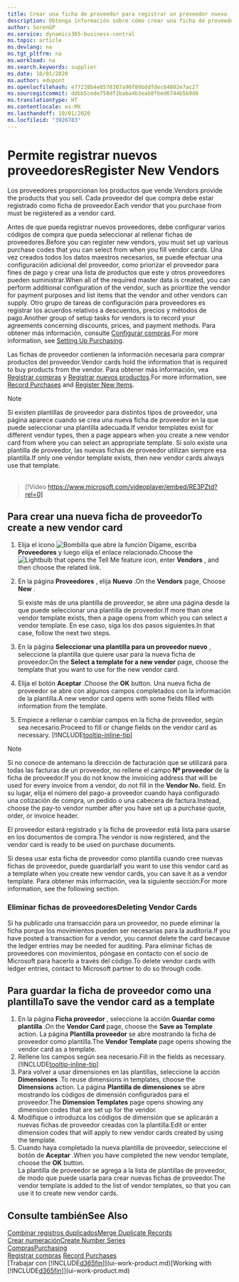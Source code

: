 ```yaml
---
title: Crear una ficha de proveedor para registrar un proveedor nuevo | Documentos de Microsoft
description: Obtenga información sobre cómo crear una ficha de proveedor para registrar un nuevo proveedor.
author: SorenGP
ms.service: dynamics365-business-central
ms.topic: article
ms.devlang: na
ms.tgt_pltfrm: na
ms.workload: na
ms.search.keywords: supplier
ms.date: 10/01/2020
ms.author: edupont
ms.openlocfilehash: e77238b4e0578307a90f80bddfdec64002e7ac27
ms.sourcegitcommit: ddbb5cede750df1baba4b3eab8fbed6744b5b9d6
ms.translationtype: HT
ms.contentlocale: es-MX
ms.lasthandoff: 10/01/2020
ms.locfileid: "3926783"
---
```

# <a name="register-new-vendors"></a><span data-ttu-id="5d428-103">Permite registrar nuevos proveedores</span><span class="sxs-lookup"><span data-stu-id="5d428-103">Register New Vendors</span></span>

<span data-ttu-id="5d428-104">Los proveedores proporcionan los productos que vende.</span><span class="sxs-lookup"><span data-stu-id="5d428-104">Vendors provide the products that you sell.</span></span> <span data-ttu-id="5d428-105">Cada proveedor del que compra debe estar registrado como ficha de proveedor.</span><span class="sxs-lookup"><span data-stu-id="5d428-105">Each vendor that you purchase from must be registered as a vendor card.</span></span>

<span data-ttu-id="5d428-106">Antes de que pueda registrar nuevos proveedores, debe configurar varios códigos de compra que pueda seleccionar al rellenar fichas de proveedores.</span><span class="sxs-lookup"><span data-stu-id="5d428-106">Before you can register new vendors, you must set up various purchase codes that you can select from when you fill vendor cards.</span></span> <span data-ttu-id="5d428-107">Una vez creados todos los datos maestros necesarios, se puede efectuar una configuración adicional del proveedor, como priorizar el proveedor para fines de pago y crear una lista de productos que este y otros proveedores pueden suministrar.</span><span class="sxs-lookup"><span data-stu-id="5d428-107">When all of the required master data is created, you can perform additional configuration of the vendor, such as prioritize the vendor for payment purposes and list items that the vendor and other vendors can supply.</span></span> <span data-ttu-id="5d428-108">Otro grupo de tareas de configuración para proveedores es registrar los acuerdos relativos a descuentos, precios y métodos de pago.</span><span class="sxs-lookup"><span data-stu-id="5d428-108">Another group of setup tasks for vendors is to record your agreements concerning discounts, prices, and payment methods.</span></span> <span data-ttu-id="5d428-109">Para obtener más información, consulte [Configurar compras](purchasing-setup-purchasing.md).</span><span class="sxs-lookup"><span data-stu-id="5d428-109">For more information, see [Setting Up Purchasing](purchasing-setup-purchasing.md).</span></span>

<span data-ttu-id="5d428-110">Las fichas de proveedor contienen la información necesaria para comprar productos del proveedor.</span><span class="sxs-lookup"><span data-stu-id="5d428-110">Vendor cards hold the information that is required to buy products from the vendor.</span></span> <span data-ttu-id="5d428-111">Para obtener más información, vea [Registrar compras](purchasing-how-record-purchases.md) y [Registrar nuevos productos](inventory-how-register-new-items.md).</span><span class="sxs-lookup"><span data-stu-id="5d428-111">For more information, see [Record Purchases](purchasing-how-record-purchases.md) and [Register New Items](inventory-how-register-new-items.md).</span></span>

> [!NOTE]  
> <span data-ttu-id="5d428-112">Si existen plantillas de proveedor para distintos tipos de proveedor, una página aparece cuando se crea una nueva ficha de proveedor en la que puede seleccionar una plantilla adecuada.</span><span class="sxs-lookup"><span data-stu-id="5d428-112">If vendor templates exist for different vendor types, then a page appears when you create a new vendor card from where you can select an appropriate template.</span></span> <span data-ttu-id="5d428-113">Si solo existe una plantilla de proveedor, las nuevas fichas de proveedor utilizan siempre esa plantilla.</span><span class="sxs-lookup"><span data-stu-id="5d428-113">If only one vendor template exists, then new vendor cards always use that template.</span></span>
<br><br>  

> [!Video https://www.microsoft.com/videoplayer/embed/RE3PZtd?rel=0]

## <a name="to-create-a-new-vendor-card"></a><span data-ttu-id="5d428-114">Para crear una nueva ficha de proveedor</span><span class="sxs-lookup"><span data-stu-id="5d428-114">To create a new vendor card</span></span>

1. <span data-ttu-id="5d428-115">Elija el icono ![Bombilla que abre la función Dígame](media/ui-search/search_small.png "Dígame qué desea hacer"), escriba **Proveedores** y luego elija el enlace relacionado.</span><span class="sxs-lookup"><span data-stu-id="5d428-115">Choose the ![Lightbulb that opens the Tell Me feature](media/ui-search/search_small.png "Tell me what you want to do") icon, enter **Vendors** , and then choose the related link.</span></span>  
2. <span data-ttu-id="5d428-116">En la página **Proveedores** , elija **Nuevo** .</span><span class="sxs-lookup"><span data-stu-id="5d428-116">On the **Vendors** page, Choose **New** .</span></span>

    <span data-ttu-id="5d428-117">Si existe más de una plantilla de proveedor, se abre una página desde la que puede seleccionar una plantilla de proveedor.</span><span class="sxs-lookup"><span data-stu-id="5d428-117">If more than one vendor template exists, then a page opens from which you can select a vendor template.</span></span> <span data-ttu-id="5d428-118">En ese caso, siga los dos pasos siguientes.</span><span class="sxs-lookup"><span data-stu-id="5d428-118">In that case, follow the next two steps.</span></span>
3. <span data-ttu-id="5d428-119">En la página **Seleccionar una plantilla para un proveedor nuevo** , seleccione la plantilla que quiere usar para la nueva ficha de proveedor.</span><span class="sxs-lookup"><span data-stu-id="5d428-119">On the **Select a template for a new vendor** page, choose the template that you want to use for the new vendor card.</span></span>
4. <span data-ttu-id="5d428-120">Elija el botón **Aceptar** .</span><span class="sxs-lookup"><span data-stu-id="5d428-120">Choose the **OK** button.</span></span> <span data-ttu-id="5d428-121">Una nueva ficha de proveedor se abre con algunos campos completados con la información de la plantilla.</span><span class="sxs-lookup"><span data-stu-id="5d428-121">A new vendor card opens with some fields filled with information from the template.</span></span>
5. <span data-ttu-id="5d428-122">Empiece a rellenar o cambiar campos en la ficha de proveedor, según sea necesario.</span><span class="sxs-lookup"><span data-stu-id="5d428-122">Proceed to fill or change fields on the vendor card as necessary.</span></span> [!INCLUDE[tooltip-inline-tip](includes/tooltip-inline-tip_md.md)]

> [!NOTE]  
> <span data-ttu-id="5d428-123">Si no conoce de antemano la dirección de facturación que se utilizará para todas las facturas de un proveedor, no rellene el campo **Nº proveedor** de la ficha de proveedor.</span><span class="sxs-lookup"><span data-stu-id="5d428-123">If you do not know the invoicing address that will be used for every invoice from a vendor, do not fill in the **Vendor No.** field.</span></span> <span data-ttu-id="5d428-124">En su lugar, elija el número del pago-a proveedor cuando haya configurado una cotización de compra, un pedido o una cabecera de factura.</span><span class="sxs-lookup"><span data-stu-id="5d428-124">Instead, choose the pay-to vendor number after you have set up a purchase quote, order, or invoice header.</span></span>

<span data-ttu-id="5d428-125">El proveedor estará registrado y la ficha de proveedor está lista para usarse en los documentos de compra.</span><span class="sxs-lookup"><span data-stu-id="5d428-125">The vendor is now registered, and the vendor card is ready to be used on purchase documents.</span></span>

<span data-ttu-id="5d428-126">Si desea usar esta ficha de proveedor como plantilla cuando cree nuevas fichas de proveedor, puede guardarla</span><span class="sxs-lookup"><span data-stu-id="5d428-126">If you want to use this vendor card as a template when you create new vendor cards, you can save it as a vendor template.</span></span> <span data-ttu-id="5d428-127">Para obtener más información, vea la siguiente sección:</span><span class="sxs-lookup"><span data-stu-id="5d428-127">For more information, see the following section.</span></span>

### <a name="deleting-vendor-cards"></a><span data-ttu-id="5d428-128">Eliminar fichas de proveedores</span><span class="sxs-lookup"><span data-stu-id="5d428-128">Deleting Vendor Cards</span></span>
<span data-ttu-id="5d428-129">Si ha publicado una transacción para un proveedor, no puede eliminar la ficha porque los movimientos pueden ser necesarias para la auditoría.</span><span class="sxs-lookup"><span data-stu-id="5d428-129">If you have posted a transaction for a vendor, you cannot delete the card because the ledger entries may be needed for auditing.</span></span> <span data-ttu-id="5d428-130">Para eliminar fichas de proveedores con movimientos, póngase en contacto con el socio de Microsoft para hacerlo a través del código.</span><span class="sxs-lookup"><span data-stu-id="5d428-130">To delete vendor cards with ledger entries, contact to Microsoft partner to do so through code.</span></span>

## <a name="to-save-the-vendor-card-as-a-template"></a><span data-ttu-id="5d428-131">Para guardar la ficha de proveedor como una plantilla</span><span class="sxs-lookup"><span data-stu-id="5d428-131">To save the vendor card as a template</span></span>
1. <span data-ttu-id="5d428-132">En la página **Ficha proveedor** , seleccione la acción **Guardar como plantilla** .</span><span class="sxs-lookup"><span data-stu-id="5d428-132">On the **Vendor Card** page, choose the **Save as Template** action.</span></span> <span data-ttu-id="5d428-133">La página **Plantilla proveedor** se abre mostrando la ficha de proveedor como plantilla.</span><span class="sxs-lookup"><span data-stu-id="5d428-133">The **Vendor Template** page opens showing the vendor card as a template.</span></span>
2. <span data-ttu-id="5d428-134">Rellene los campos según sea necesario.</span><span class="sxs-lookup"><span data-stu-id="5d428-134">Fill in the fields as necessary.</span></span> [!INCLUDE[tooltip-inline-tip](includes/tooltip-inline-tip_md.md)]
3. <span data-ttu-id="5d428-135">Para volver a usar dimensiones en las plantillas, seleccione la acción **Dimensiones** .</span><span class="sxs-lookup"><span data-stu-id="5d428-135">To reuse dimensions in templates, choose the **Dimensions** action.</span></span> <span data-ttu-id="5d428-136">La página **Plantilla de dimensiones** se abre mostrando los códigos de dimensión configurados para el proveedor.</span><span class="sxs-lookup"><span data-stu-id="5d428-136">The **Dimension Templates** page opens showing any dimension codes that are set up for the vendor.</span></span>
4. <span data-ttu-id="5d428-137">Modifique o introduzca los códigos de dimensión que se aplicarán a nuevas fichas de proveedor creadas con la plantilla.</span><span class="sxs-lookup"><span data-stu-id="5d428-137">Edit or enter dimension codes that will apply to new vendor cards created by using the template.</span></span>
5. <span data-ttu-id="5d428-138">Cuando haya completado la nueva plantilla de proveedor, seleccione el botón de **Aceptar** .</span><span class="sxs-lookup"><span data-stu-id="5d428-138">When you have completed the new vendor template, choose the **OK** button.</span></span>  
   <span data-ttu-id="5d428-139">La plantilla de proveedor se agrega a la lista de plantillas de proveedor, de modo que puede usarla para crear nuevas fichas de proveedor.</span><span class="sxs-lookup"><span data-stu-id="5d428-139">The vendor template is added to the list of vendor templates, so that you can use it to create new vendor cards.</span></span>

## <a name="see-also"></a><span data-ttu-id="5d428-140">Consulte también</span><span class="sxs-lookup"><span data-stu-id="5d428-140">See Also</span></span>
[<span data-ttu-id="5d428-141">Combinar registros duplicados</span><span class="sxs-lookup"><span data-stu-id="5d428-141">Merge Duplicate Records</span></span>](sales-how-merge-duplicate-records.md)  
[<span data-ttu-id="5d428-142">Crear numeración</span><span class="sxs-lookup"><span data-stu-id="5d428-142">Create Number Series</span></span>](ui-create-number-series.md)  
[<span data-ttu-id="5d428-143">Compras</span><span class="sxs-lookup"><span data-stu-id="5d428-143">Purchasing</span></span>](purchasing-manage-purchasing.md)  
<span data-ttu-id="5d428-144">[Registrar compras](purchasing-how-record-purchases.md) </span><span class="sxs-lookup"><span data-stu-id="5d428-144">[Record Purchases](purchasing-how-record-purchases.md) </span></span>  
<span data-ttu-id="5d428-145">[Trabajar con [!INCLUDE[d365fin](includes/d365fin_md.md)]](ui-work-product.md)</span><span class="sxs-lookup"><span data-stu-id="5d428-145">[Working with [!INCLUDE[d365fin](includes/d365fin_md.md)]](ui-work-product.md)</span></span>  
